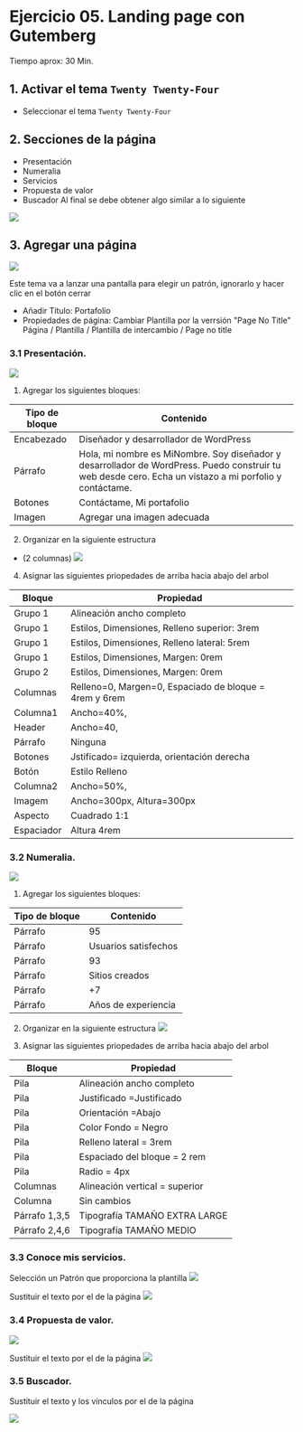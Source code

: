 # Ejercicio 05. Landing page con Gutemberg
Tiempo aprox: 30 Min.

## 1. Activar el tema `Twenty Twenty-Four`
- Seleccionar el tema `Twenty Twenty-Four`

## 2. Secciones de la página
- Presentación
- Numeralia
- Servicios
- Propuesta de valor
- Buscador
Al final se debe obtener algo similar a lo siguiente

![](https://i.imgur.com/Rb5qbYK.png)

## 3. Agregar una página 

![](https://i.imgur.com/5rFPLLV.png)

Este tema va a lanzar  una pantalla para elegir un patrón, ignorarlo y hacer clic en el botón cerrar
- Añadir Título: Portafolio
- Propiedades de página: Cambiar Plantilla por la  verrsión "Page No Title" Página / Plantilla / Plantilla de intercambio / Page no title

### 3.1 Presentación.

![](https://i.imgur.com/F5cdhtD.png)

1.  Agregar los siguientes bloques:

| Tipo de bloque | Contenido |
|--|--|
| Encabezado | Diseñador y desarrollador de WordPress |
| Párrafo | Hola, mi nombre es MiNombre. Soy diseñador y desarrollador de WordPress. Puedo construir tu web desde cero. Echa un vistazo a mi porfolio y contáctame.|
| Botones | Contáctame, Mi portafolio |
| Imagen | Agregar una imagen adecuada |

2. Organizar en la siguiente estructura
- (2 columnas)
![](https://i.imgur.com/1wDmzUe.png)

4. Asignar las siguientes priopedades de arriba hacia abajo del arbol

| Bloque | Propiedad |
|--|--|
| Grupo 1 | Alineación ancho completo |
| Grupo 1 | Estilos, Dimensiones, Relleno superior: 3rem |
| Grupo 1| Estilos, Dimensiones, Relleno lateral: 5rem |
| Grupo 1| Estilos, Dimensiones, Margen: 0rem |
| Grupo 2| Estilos, Dimensiones, Margen: 0rem |
| Columnas | Relleno=0, Margen=0, Espaciado de bloque = 4rem y 6rem |
| Columna1 | Ancho=40%,  |
| Header | Ancho=40,  |
| Párrafo | Ninguna  |
| Botones | Jstificado= izquierda, orientación derecha |
| Botón | Estilo Relleno |
| Columna2 | Ancho=50%,  |
| Imagem | Ancho=300px, Altura=300px|
| Aspecto|Cuadrado 1:1
| Espaciador | Altura 4rem |

### 3.2 Numeralia.
![](https://i.imgur.com/nNYnGew.png)

1.  Agregar los siguientes bloques:

| Tipo de bloque | Contenido |
|--|--|
| Párrafo| 95 |
| Párrafo| Usuarios satisfechos|
| Párrafo| 93|
| Párrafo| Sitios creados|
| Párrafo| +7 |
| Párrafo| Años de experiencia|

2. Organizar en la siguiente estructura
![](https://i.imgur.com/gsod9nk.png)

3. Asignar las siguientes priopedades de arriba hacia abajo del arbol

| Bloque | Propiedad |
|--|--|
| Pila | Alineación ancho completo |
| Pila  |Justificado =Justificado |
| Pila  | Orientación =Abajo |
| Pila | Color Fondo = Negro |
| Pila | Relleno lateral = 3rem |
| Pila | Espaciado del bloque = 2 rem |
| Pila | Radio = 4px |
| Columnas | Alineación vertical = superior|
| Columna | Sin cambios |
| Párrafo 1,3,5 | Tipografía TAMAÑO EXTRA LARGE |
| Párrafo 2,4,6 | Tipografía TAMAÑO MEDIO |


### 3.3 Conoce mis servicios.

Selección un Patrón que proporciona la plantilla
![](https://i.imgur.com/YYsLOoT.png)

Sustituir el texto por el de la página
![](https://i.imgur.com/iynqA0J.png)

### 3.4 Propuesta de valor.

![](https://i.imgur.com/n7Qunhi.png)

Sustituir el texto por el de la página
![](https://i.imgur.com/Ci7CPfQ.png)

### 3.5 Buscador.
Sustituir el texto y los vínculos por el de la página

![](https://i.imgur.com/KMC6OqO.png)


<!--stackedit_data:
eyJoaXN0b3J5IjpbLTEyNzgwMjAzOTAsLTE2NDkzNDAwODgsMj
A2NjMzNzkzNSwxNDQ4NTQ4ODc2LC0yMTAzMDg1MzgxLC0xNzY2
NjcyOTEzLC0zMzQ1NTA4OTcsMTE4MzA5MTQ0NiwtNjU4MTA5MT
I4LC02Njg1MjUwMzMsNzMxNzYyNTQ0LDY5ODAzNDYyMiwtNDAy
MTk4NDI3LDE1OTExNzAyNzgsLTIwODg3ODM3NzEsMTk0NjE2OD
IzMyw1MDEwNjI5NF19
-->